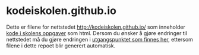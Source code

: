 # kodeiskolen.github.io

Dette er filene for nettstedet <http://kodeiskolen.github.io/> som inneholder [kode i skolens oppgaver](//github.com/kodeiskolen/skoleoppgaver) som html. Dersom du ønsker å gjøre endringer til nettstedet må du gjøre endringen i [utgangspunktet som finnes her](//github.com/kodeiskolen/skoleoppgaver/), ettersom filene i dette repoet blir generert automatisk.
